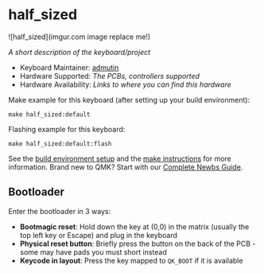 # half_sized

![half_sized](imgur.com image replace me!)

*A short description of the keyboard/project*

* Keyboard Maintainer: [admutin](https://github.com/admutin)
* Hardware Supported: *The PCBs, controllers supported*
* Hardware Availability: *Links to where you can find this hardware*

Make example for this keyboard (after setting up your build environment):

    make half_sized:default

Flashing example for this keyboard:

    make half_sized:default:flash

See the [build environment setup](https://docs.qmk.fm/#/getting_started_build_tools) and the [make instructions](https://docs.qmk.fm/#/getting_started_make_guide) for more information. Brand new to QMK? Start with our [Complete Newbs Guide](https://docs.qmk.fm/#/newbs).

## Bootloader

Enter the bootloader in 3 ways:

* **Bootmagic reset**: Hold down the key at (0,0) in the matrix (usually the top left key or Escape) and plug in the keyboard
* **Physical reset button**: Briefly press the button on the back of the PCB - some may have pads you must short instead
* **Keycode in layout**: Press the key mapped to `QK_BOOT` if it is available
